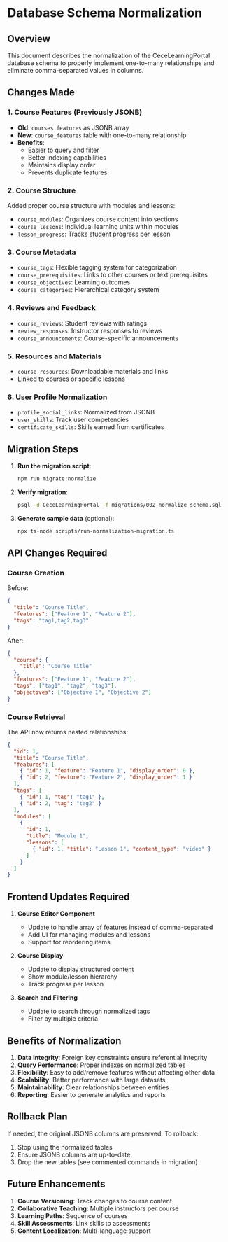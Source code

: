 # Database Schema Normalization

## Overview

This document describes the normalization of the CeceLearningPortal database schema to properly implement one-to-many relationships and eliminate comma-separated values in columns.

## Changes Made

### 1. Course Features (Previously JSONB)
- **Old**: `courses.features` as JSONB array
- **New**: `course_features` table with one-to-many relationship
- **Benefits**: 
  - Easier to query and filter
  - Better indexing capabilities
  - Maintains display order
  - Prevents duplicate features

### 2. Course Structure
Added proper course structure with modules and lessons:
- `course_modules`: Organizes course content into sections
- `course_lessons`: Individual learning units within modules
- `lesson_progress`: Tracks student progress per lesson

### 3. Course Metadata
- `course_tags`: Flexible tagging system for categorization
- `course_prerequisites`: Links to other courses or text prerequisites
- `course_objectives`: Learning outcomes
- `course_categories`: Hierarchical category system

### 4. Reviews and Feedback
- `course_reviews`: Student reviews with ratings
- `review_responses`: Instructor responses to reviews
- `course_announcements`: Course-specific announcements

### 5. Resources and Materials
- `course_resources`: Downloadable materials and links
- Linked to courses or specific lessons

### 6. User Profile Normalization
- `profile_social_links`: Normalized from JSONB
- `user_skills`: Track user competencies
- `certificate_skills`: Skills earned from certificates

## Migration Steps

1. **Run the migration script**:
   ```bash
   npm run migrate:normalize
   ```

2. **Verify migration**:
   ```bash
   psql -d CeceLearningPortal -f migrations/002_normalize_schema.sql
   ```

3. **Generate sample data** (optional):
   ```bash
   npx ts-node scripts/run-normalization-migration.ts
   ```

## API Changes Required

### Course Creation
Before:
```json
{
  "title": "Course Title",
  "features": ["Feature 1", "Feature 2"],
  "tags": "tag1,tag2,tag3"
}
```

After:
```json
{
  "course": {
    "title": "Course Title"
  },
  "features": ["Feature 1", "Feature 2"],
  "tags": ["tag1", "tag2", "tag3"],
  "objectives": ["Objective 1", "Objective 2"]
}
```

### Course Retrieval
The API now returns nested relationships:
```json
{
  "id": 1,
  "title": "Course Title",
  "features": [
    { "id": 1, "feature": "Feature 1", "display_order": 0 },
    { "id": 2, "feature": "Feature 2", "display_order": 1 }
  ],
  "tags": [
    { "id": 1, "tag": "tag1" },
    { "id": 2, "tag": "tag2" }
  ],
  "modules": [
    {
      "id": 1,
      "title": "Module 1",
      "lessons": [
        { "id": 1, "title": "Lesson 1", "content_type": "video" }
      ]
    }
  ]
}
```

## Frontend Updates Required

1. **Course Editor Component**
   - Update to handle array of features instead of comma-separated
   - Add UI for managing modules and lessons
   - Support for reordering items

2. **Course Display**
   - Update to display structured content
   - Show module/lesson hierarchy
   - Track progress per lesson

3. **Search and Filtering**
   - Update to search through normalized tags
   - Filter by multiple criteria

## Benefits of Normalization

1. **Data Integrity**: Foreign key constraints ensure referential integrity
2. **Query Performance**: Proper indexes on normalized tables
3. **Flexibility**: Easy to add/remove features without affecting other data
4. **Scalability**: Better performance with large datasets
5. **Maintainability**: Clear relationships between entities
6. **Reporting**: Easier to generate analytics and reports

## Rollback Plan

If needed, the original JSONB columns are preserved. To rollback:
1. Stop using the normalized tables
2. Ensure JSONB columns are up-to-date
3. Drop the new tables (see commented commands in migration)

## Future Enhancements

1. **Course Versioning**: Track changes to course content
2. **Collaborative Teaching**: Multiple instructors per course
3. **Learning Paths**: Sequence of courses
4. **Skill Assessments**: Link skills to assessments
5. **Content Localization**: Multi-language support